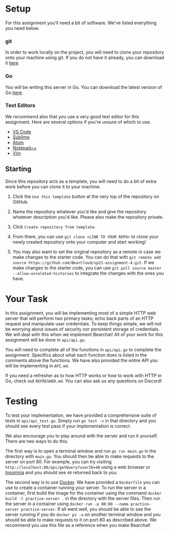 # Setup

For this assignment you'll need a bit of software. We've listed everything you need below.

### git

In order to work locally on the project, you will need to clone your repository onto your machine using git. If you do not have it already, you can download it [here](https://git-scm.com/downloads)

### Go

You will be writing this server in Go. You can download the latest version of Go [here](https://golang.org/dl/).

### Text Editors

We recommend also that you use a very good text editor for this assignment. Here are several options if you're unsure of which to use.

 - [VS Code](https://code.visualstudio.com/download)
 - [Sublime](https://www.sublimetext.com/3)
 - [Atom](https://atom.io/)
 - [Notepad++](https://notepad-plus-plus.org/downloads/)
 - [Vim](https://www.vim.org/download.php)

## Starting

Since this repository acts as a template, you will need to do a bit of extra work before you can clone it to your machine.

1. Click the `Use this template` button at the very top of the repository on GitHub.

2. Name the repository whatever you'd like and give the repository whatever description you'd like. Please also make the repository private.

3. Click `Create repository from template`.

4. From there, you can use `git clone <LINK TO YOUR REPO>` to clone your newly created repository onto your computer and start working!

5. You may also want to set the original repository as a remote in case we make changes to the starter code. You can do that with `git remote add source https://github.com/BearCloud/sp21-assignment-4.git`. If we make changes to the starter code, you can use `git pull source master --allow-unrelated-histories` to integrate the changes with the ones you have.

# Your Task

In this assignment, you will be implementing most of a simple HTTP web server that will perform two primary tasks; echo back parts of an HTTP request and manipulate user credentials. To keep things simple, we will not be worrying about issues of security nor persistent storage of credentials. We will deal with this when we implement Bearchat! All of your work for this assignment will be done in `api/api.go`.

You will need to complete all of the functions in `api/api.go` to complete the assignment. Specifics about what each function does is listed in the comments above the functions. We have also provided the entire API you will be implementing in `API.md`.

If you need a refresher as to how HTTP works or how to work with HTTP in Go, check out `REFRESHER.md`. You can also ask us any questions on Discord!

# Testing

To test your implementation, we have provided a comprehensive suite of tests in `api/api_test.go`. Simply run `go test -v` in that directory and you should see every test pass if your implementation is correct.

We also encourage you to play around with the server and run it yourself. There are two ways to do this. 

The first way is to open a terminal window and run `go run main.go` in the directory with `main.go`. You should then be able to make requests to the server on port 80. For example, you can try visiting `http://localhost:80/api/getQuery?userID=40` using a web browser or [Insomnia](https://insomnia.rest/products/insomnia) and you should see `40` returned back to you.

The second way is to use [Docker](https://www.docker.com/products/docker-desktop). We have provided a `Dockerfile` you can use to create a container running your server. To run the server in a container, first build the image for the container using the command `docker build -t practice-server .` in the directory with the server files. Then run the server in a container using `docker run -p 80:80 --name practice-server practice-server`. If all went well, you should be able to see the server running if you do `docker ps -a` on another terminal window and you should be able to make requests to it on port 80 as described above. We recommend you use this file as a reference when you make Bearchat!